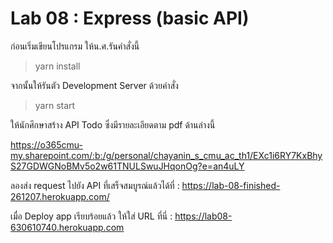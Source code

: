 # Lab 08 : Express (basic API)

ก่อนเริ่มเขียนโปรแกรม ให้น.ศ.รันคำสั่งนี้

> yarn install

จากนั้นให้รันตัว Development Server ด้วยคำสั่ง

> yarn start

ให้นักศึกษาสร้าง API Todo ซึ่งมีรายละเอียดตาม pdf ด้านล่างนี้

https://o365cmu-my.sharepoint.com/:b:/g/personal/chayanin_s_cmu_ac_th1/EXc1i6RY7KxBhyS27GDWGNoBMv5o2w61TNULSwuJHqonOg?e=an4uLY

ลองส่ง request ไปยัง API ที่เสร็จสมบูรณ์แล้วได้ที่ : https://lab-08-finished-261207.herokuapp.com/

เมื่อ Deploy app เรียบร้อยแล้ว ให้ใส่ URL ที่นี่ : https://lab08-630610740.herokuapp.com
